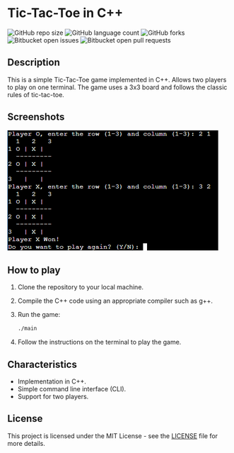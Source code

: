 # Tic-Tac-Toe in C++

![GitHub repo size](https://img.shields.io/github/repo-size/guifelippe/tic-tac-toe-cpp?style=for-the-badge)
![GitHub language count](https://img.shields.io/github/languages/count/guifelippe/tic-tac-toe-cpp?style=for-the-badge)
![GitHub forks](https://img.shields.io/github/forks/guifelippe/tic-tac-toe-cpp?style=for-the-badge)
![Bitbucket open issues](https://img.shields.io/bitbucket/issues/guifelippe/tic-tac-toe-cpp?style=for-the-badge)
![Bitbucket open pull requests](https://img.shields.io/bitbucket/pr-raw/guifelippe/tic-tac-toe-cpp?style=for-the-badge)

## Description

This is a simple Tic-Tac-Toe game implemented in C++. Allows two players to play on one terminal. The game uses a 3x3 board and follows the classic rules of tic-tac-toe.

## Screenshots

<img src="./images/screen.png" alt="Print Screen"/>

## How to play

1. Clone the repository to your local machine.
2. Compile the C++ code using an appropriate compiler such as g++.
3. Run the game:

    ```bash
    ./main

4. Follow the instructions on the terminal to play the game.

## Characteristics

- Implementation in C++.
- Simple command line interface (CLI).
- Support for two players.

## License

This project is licensed under the MIT License - see the [LICENSE](LICENSE) file for more details.